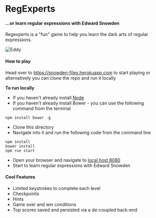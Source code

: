 # RegExperts
#### ...or learn regular expressions with Edward Snowden

Regexperts is a "fun" game to help you learn the dark arts of regular expressions.

![Eddy](http://i.imgur.com/bycklVR.png)



#### How to play

Head over to https://snowden-files.herokuapp.com to start playing or alternatively you can clone the repo and run it locally

**To run locally**

- If you haven't already install [Node](https://nodejs.org/)
- If you haven't already install Bower - you can use the following command from the terminal
```
npm install bower -g
```
- Clone this directory
- Navigate into it and run the following code from the command line
```
npm install
bower install
npm run start
```
- Open your browser and navigate to [local host 8080](http://localhost:8080/#/)
- Start to learn regular expressions with Edward Snowden

#### Cool Features

- Limited keystrokes to complete each level
- Checkpoints
- Hints
- Game over and win conditions
- Top scores saved and persisted via a de-coupled back-end
